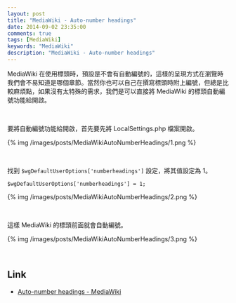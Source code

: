 ```yaml
---
layout: post
title: "MediaWiki - Auto-number headings"
date: 2014-09-02 23:35:00
comments: true
tags: [MediaWiki]
keywords: "MediaWiki"
description: "MediaWiki - Auto-number headings"
---
```


MediaWiki 在使用標頭時，預設是不會有自動編號的，這樣的呈現方式在瀏覽時我們會不易知道是哪個章節。當然你也可以自己在撰寫標頭時附上編號，但總是比較麻煩點，如果沒有太特殊的需求，我們是可以直接將 MediaWiki 的標頭自動編號功能給開啟。  

<!-- More -->

<br/>

要將自動編號功能給開啟，首先要先將 LocalSettings.php 檔案開啟。  

{% img /images/posts/MediaWikiAutoNumberHeadings/1.png %}

<br/>

找到 `$wgDefaultUserOptions['numberheadings']` 設定，將其值設定為 1。  

    $wgDefaultUserOptions['numberheadings'] = 1;

{% img /images/posts/MediaWikiAutoNumberHeadings/2.png %}

<br/>


這樣 MediaWiki 的標頭前面就會自動編號。  

{% img /images/posts/MediaWikiAutoNumberHeadings/3.png %}

<br/>

Link
----
* [Auto-number headings - MediaWiki](http://www.mediawiki.org/w/index.php?title=Auto-number_headings)
